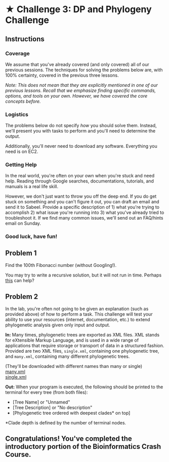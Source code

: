 # ★ Challenge 3: DP and Phylogeny Challenge

## Instructions
### Coverage
We assume that you've already covered (and only covered) all of our previous sessions. The techniques for solving the problems below are, with 100% certainty, covered in the previous three lessons.

*Note: This does not mean that they are explicitly mentioned in one of our previous lessons. Recall that we emphasize finding specific commands, options, and tools on your own. However, we have covered the core concepts before.*

### Logistics
The problems below do not specify *how* you should solve them. Instead, we'll present you with tasks to perform and you'll need to determine the output.

Additionally, you'll never need to download any software. Everything you need is on EC2.

### Getting Help
In the real world, you're often on your own when you're stuck and need help. Reading through Google searches, documentations, tutorials, and manuals is a real life skill. 

However, we don't just want to throw you off the deep end. If you do get stuck on something and you can't figure it out, you can draft an email and send it to Sabeel. Provide a specific description of 1) what you're trying to accomplish 2) what issue you're running into 3) what you've already tried to troubleshoot it. If we find many common issues, we'll send out an FAQ/hints email on Sunday.

### Good luck, have fun!

## Problem 1
Find the 100th Fibonacci number (without Googling!). 

You may try to write a recursive solution, but it will not run in time. Perhaps [this](https://www.topcoder.com/community/competitive-programming/tutorials/dynamic-programming-from-novice-to-advanced/) can help?

## Problem 2
In the lab, you're often not going to be given an explanation (such as provided above) of how to perform a task. This challenge will test your ability to use your resources (internet, documentation, etc.) to extend phylogenetic analysis given only input and output.

**In:** Many times, phylogenetic trees are exported as XML files. XML stands for eXtensible Markup Language, and is used in a wide range of applications that require storage or transport of data in a structured fashion. Provided are two XML files, `single.xml`, containing one phylogenetic tree, and `many.xml`, containing many different phylogenetic trees.

(They'll be downloaded with different names than many or single)  
[many.xml](https://github.com/biopython/biopython/blob/master/Tests/PhyloXML/phyloxml_examples.xml)  
[single.xml](https://github.com/biopython/biopython/blob/master/Tests/PhyloXML/apaf.xml) 

**Out:** When your program is executed, the following should be printed to the terminal for every tree (from both files):  
* [Tree Name] or "Unnamed"  
* [Tree Description] or "No description"  
* [Phylogenetic tree ordered with deepest clades* on top]  

*Clade depth is defined by the number of terminal nodes.

## Congratulations! You've completed the introductory portion of the Bioinformatics Crash Course.
